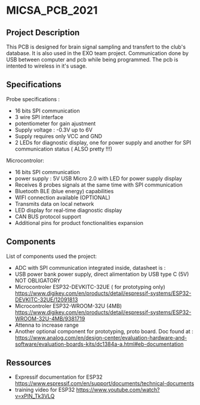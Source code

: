 # MICSA_PCB_2021

## Project Description

This PCB is designed for brain signal sampling and transfert to the club's database. It is also used in the EXO team project. Communication done by USB between computer and pcb while being programmed. The pcb is intented to wireless in it's usage.

## Specifications 

Probe specifications :

- 16 bits SPI communication
- 3 wire SPI interface
- potentiometer for gain ajustment
- Supply voltage : -0.3V up to 6V
- Supply requires only VCC and GND
- 2 LEDs for diagnostic display, one for power supply and another for SPI communication status ( ALSO pretty !!!)

Microcontrolor:

- 16 bits SPI communication
- power supply : 5V USB Micro 2.0 with LED for power supply display
- Receives 8 probes signals at the same time with SPI communication
- Bluetooth BLE (blue energy) capabilities
- WIFI connection available (OPTIONAL)
- Transmits data on local network
- LED display for real-time diagnostic display
- CAN BUS protocol support
- Additional pins for product fonctionalities expansion

## Components

List of components used the project:

 - ADC with SPI communication integrated inside, datasheet is :
 - USB power bank power supply, direct alimentation by USB type C (5V) NOT OBLIGATORY
 - Microcontroler ESP32-DEVKITC-32UE ( for prototyping only) https://www.digikey.com/en/products/detail/espressif-systems/ESP32-DEVKITC-32UE/12091813
 - Microcontroler ESP32-WROOM-32U (4MB) https://www.digikey.com/en/products/detail/espressif-systems/ESP32-WROOM-32U-4MB/9381719
 - Attenna to increase range
 - Another optional component for prototyping, proto board. Doc found at : https://www.analog.com/en/design-center/evaluation-hardware-and-software/evaluation-boards-kits/dc1384a-a.html#eb-documentation

## Ressources

 - Expressif documentation for ESP32 https://www.espressif.com/en/support/documents/technical-documents
 - training video for ESP32 https://www.youtube.com/watch?v=xPlN_Tk3VLQ


